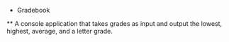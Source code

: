 * Gradebook 

** A console application that takes grades as input and output the lowest, highest, average, and a letter grade.


